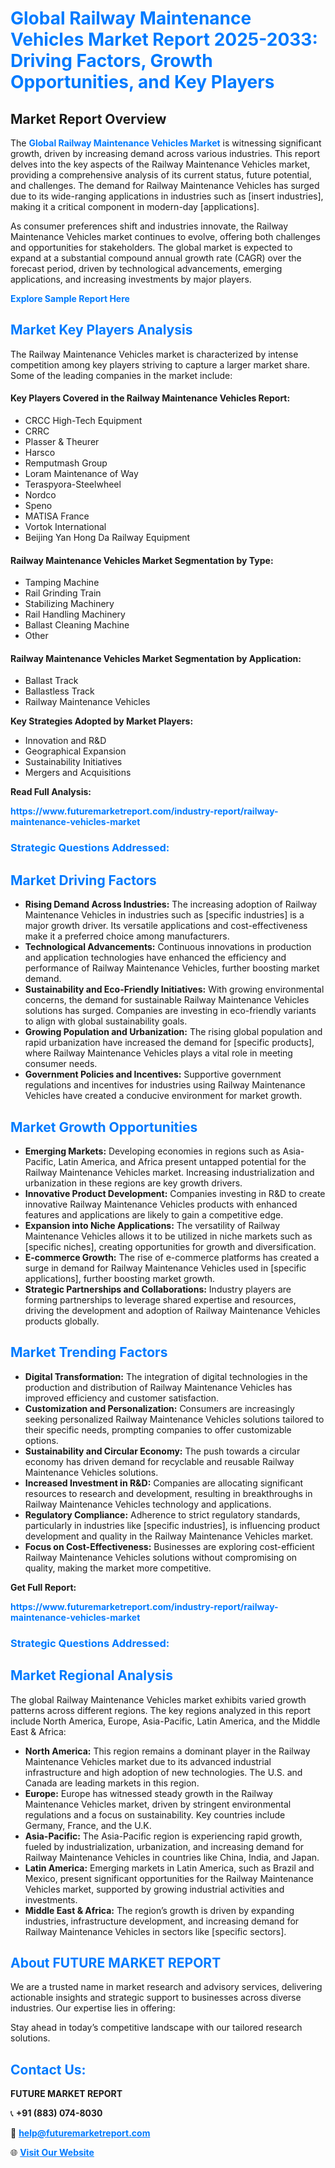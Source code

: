 <h1 style="color: #007BFF;">Global Railway Maintenance Vehicles Market Report 2025-2033: Driving Factors, Growth Opportunities, and Key Players</h1>

<section id="overview">
<h2>Market Report Overview</h2>
<p>The <a href="https://www.futuremarketreport.com/industry-report/railway-maintenance-vehicles-market" style="color: #007BFF; text-decoration: none;"><strong>Global Railway Maintenance Vehicles Market</strong></a> is witnessing significant growth, driven by increasing demand across various industries. This report delves into the key aspects of the Railway Maintenance Vehicles market, providing a comprehensive analysis of its current status, future potential, and challenges. The demand for Railway Maintenance Vehicles has surged due to its wide-ranging applications in industries such as [insert industries], making it a critical component in modern-day [applications].</p>
<p>As consumer preferences shift and industries innovate, the Railway Maintenance Vehicles market continues to evolve, offering both challenges and opportunities for stakeholders. The global market is expected to expand at a substantial compound annual growth rate (CAGR) over the forecast period, driven by technological advancements, emerging applications, and increasing investments by major players.</p>
</section>

<section id="overview">
<p><a href="https://www.futuremarketreport.com/request-sample/reportId=126758" style="color: #007BFF; text-decoration: none;"><strong>Explore Sample Report Here</strong></a></p>
</section>

<section id="key-players">
<h2 style="color: #007BFF;">Market Key Players Analysis</h2>
<p>The Railway Maintenance Vehicles market is characterized by intense competition among key players striving to capture a larger market share. Some of the leading companies in the market include:</p>
<h4>Key Players Covered in the Railway Maintenance Vehicles Report:</h4>
<ul><li>CRCC High-Tech Equipment</li><li>CRRC</li><li>Plasser &amp; Theurer</li><li>Harsco</li><li>Remputmash Group</li><li>Loram Maintenance of Way</li><li>Teraspyora-Steelwheel</li><li>Nordco</li><li>Speno</li><li>MATISA France</li><li>Vortok International</li><li>Beijing Yan Hong Da Railway Equipment</li></ul>
<h4>Railway Maintenance Vehicles Market Segmentation by Type:</h4>
<ul><li>Tamping Machine</li><li>Rail Grinding Train</li><li>Stabilizing Machinery</li><li>Rail Handling Machinery</li><li>Ballast Cleaning Machine</li><li>Other</li></ul>

<h4>Railway Maintenance Vehicles Market Segmentation by Application:</h4>
<ul><li>Ballast Track</li><li>Ballastless Track</li><li>Railway Maintenance Vehicles</li></ul>
<p><strong>Key Strategies Adopted by Market Players:</strong></p>
<ul>
<li>Innovation and R&D</li>
<li>Geographical Expansion</li>
<li>Sustainability Initiatives</li>
<li>Mergers and Acquisitions</li>
</ul>
</section>

<section>
<p><strong>Read Full Analysis: </strong></p><a href="https://www.futuremarketreport.com/industry-report/railway-maintenance-vehicles-market" style="color: #007BFF; text-decoration: none;"><strong>https://www.futuremarketreport.com/industry-report/railway-maintenance-vehicles-market</strong></a>
<h3 style="color: #007BFF;">Strategic Questions Addressed:</h3>
</section>

<section id="driving-factors">
<h2 style="color: #007BFF;">Market Driving Factors</h2>
<ul>
<li><strong>Rising Demand Across Industries:</strong> The increasing adoption of Railway Maintenance Vehicles in industries such as [specific industries] is a major growth driver. Its versatile applications and cost-effectiveness make it a preferred choice among manufacturers.</li>
<li><strong>Technological Advancements:</strong> Continuous innovations in production and application technologies have enhanced the efficiency and performance of Railway Maintenance Vehicles, further boosting market demand.</li>
<li><strong>Sustainability and Eco-Friendly Initiatives:</strong> With growing environmental concerns, the demand for sustainable Railway Maintenance Vehicles solutions has surged. Companies are investing in eco-friendly variants to align with global sustainability goals.</li>
<li><strong>Growing Population and Urbanization:</strong> The rising global population and rapid urbanization have increased the demand for [specific products], where Railway Maintenance Vehicles plays a vital role in meeting consumer needs.</li>
<li><strong>Government Policies and Incentives:</strong> Supportive government regulations and incentives for industries using Railway Maintenance Vehicles have created a conducive environment for market growth.</li>
</ul>
</section>

<section id="growth-opportunities">
<h2 style="color: #007BFF;">Market Growth Opportunities</h2>
<ul>
<li><strong>Emerging Markets:</strong> Developing economies in regions such as Asia-Pacific, Latin America, and Africa present untapped potential for the Railway Maintenance Vehicles market. Increasing industrialization and urbanization in these regions are key growth drivers.</li>
<li><strong>Innovative Product Development:</strong> Companies investing in R&D to create innovative Railway Maintenance Vehicles products with enhanced features and applications are likely to gain a competitive edge.</li>
<li><strong>Expansion into Niche Applications:</strong> The versatility of Railway Maintenance Vehicles allows it to be utilized in niche markets such as [specific niches], creating opportunities for growth and diversification.</li>
<li><strong>E-commerce Growth:</strong> The rise of e-commerce platforms has created a surge in demand for Railway Maintenance Vehicles used in [specific applications], further boosting market growth.</li>
<li><strong>Strategic Partnerships and Collaborations:</strong> Industry players are forming partnerships to leverage shared expertise and resources, driving the development and adoption of Railway Maintenance Vehicles products globally.</li>
</ul>
</section>

<section id="trending-factors">
<h2 style="color: #007BFF;">Market Trending Factors</h2>
<ul>
<li><strong>Digital Transformation:</strong> The integration of digital technologies in the production and distribution of Railway Maintenance Vehicles has improved efficiency and customer satisfaction.</li>
<li><strong>Customization and Personalization:</strong> Consumers are increasingly seeking personalized Railway Maintenance Vehicles solutions tailored to their specific needs, prompting companies to offer customizable options.</li>
<li><strong>Sustainability and Circular Economy:</strong> The push towards a circular economy has driven demand for recyclable and reusable Railway Maintenance Vehicles solutions.</li>
<li><strong>Increased Investment in R&D:</strong> Companies are allocating significant resources to research and development, resulting in breakthroughs in Railway Maintenance Vehicles technology and applications.</li>
<li><strong>Regulatory Compliance:</strong> Adherence to strict regulatory standards, particularly in industries like [specific industries], is influencing product development and quality in the Railway Maintenance Vehicles market.</li>
<li><strong>Focus on Cost-Effectiveness:</strong> Businesses are exploring cost-efficient Railway Maintenance Vehicles solutions without compromising on quality, making the market more competitive.</li>
</ul>
</section>

<section>
<p><strong>Get Full Report: </strong></p><a href="https://www.futuremarketreport.com/industry-report/railway-maintenance-vehicles-market" style="color: #007BFF; text-decoration: none;"><strong>https://www.futuremarketreport.com/industry-report/railway-maintenance-vehicles-market</strong></a>
<h3 style="color: #007BFF;">Strategic Questions Addressed:</h3>
</section>


<section id="regional-analysis">
<h2 style="color: #007BFF;">Market Regional Analysis</h2>
<p>The global Railway Maintenance Vehicles market exhibits varied growth patterns across different regions. The key regions analyzed in this report include North America, Europe, Asia-Pacific, Latin America, and the Middle East & Africa:</p>
<ul>
<li><strong>North America:</strong> This region remains a dominant player in the Railway Maintenance Vehicles market due to its advanced industrial infrastructure and high adoption of new technologies. The U.S. and Canada are leading markets in this region.</li>
<li><strong>Europe:</strong> Europe has witnessed steady growth in the Railway Maintenance Vehicles market, driven by stringent environmental regulations and a focus on sustainability. Key countries include Germany, France, and the U.K.</li>
<li><strong>Asia-Pacific:</strong> The Asia-Pacific region is experiencing rapid growth, fueled by industrialization, urbanization, and increasing demand for Railway Maintenance Vehicles in countries like China, India, and Japan.</li>
<li><strong>Latin America:</strong> Emerging markets in Latin America, such as Brazil and Mexico, present significant opportunities for the Railway Maintenance Vehicles market, supported by growing industrial activities and investments.</li>
<li><strong>Middle East & Africa:</strong> The region’s growth is driven by expanding industries, infrastructure development, and increasing demand for Railway Maintenance Vehicles in sectors like [specific sectors].</li>
</ul>
</section>

<footer>
<h2 style="color: #007BFF;">About FUTURE MARKET REPORT</h2>
<p>We are a trusted name in market research and advisory services, delivering actionable insights and strategic support to businesses across diverse industries. Our expertise lies in offering:</p>

<p>Stay ahead in today’s competitive landscape with our tailored research solutions.</p>

<h2 style="color: #007BFF;">Contact Us:</h2>
<p><strong>FUTURE MARKET REPORT</strong></p>
<p>📞 <strong>+91 (883) 074-8030</strong></p>
<p>📧 <strong><a href="mailto:help@futuremarketreport.com" style="color: #007BFF;">help@futuremarketreport.com</a></strong></p>
<p>🌐 <strong><a href="https://www.futuremarketreport.com/" style="color: #007BFF;">Visit Our Website</a></strong></p>
</footer>
